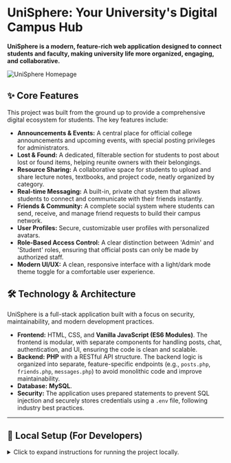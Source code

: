 # UniSphere: Your University's Digital Campus Hub

**UniSphere is a modern, feature-rich web application designed to connect students and faculty, making university life more organized, engaging, and collaborative.**

![UniSphere Homepage](Screenshot%202025-10-12%20093127.png)

## ✨ Core Features

This project was built from the ground up to provide a comprehensive digital ecosystem for students. The key features include:

* **Announcements & Events:** A central place for official college announcements and upcoming events, with special posting privileges for administrators.
* **Lost & Found:** A dedicated, filterable section for students to post about lost or found items, helping reunite owners with their belongings.
* **Resource Sharing:** A collaborative space for students to upload and share lecture notes, textbooks, and project code, neatly organized by category.
* **Real-time Messaging:** A built-in, private chat system that allows students to connect and communicate with their friends instantly.
* **Friends & Community:** A complete social system where students can send, receive, and manage friend requests to build their campus network.
* **User Profiles:** Secure, customizable user profiles with personalized avatars.
* **Role-Based Access Control:** A clear distinction between 'Admin' and 'Student' roles, ensuring that official posts can only be made by authorized staff.
* **Modern UI/UX:** A clean, responsive interface with a light/dark mode theme toggle for a comfortable user experience.

## 🛠️ Technology & Architecture

UniSphere is a full-stack application built with a focus on security, maintainability, and modern development practices.

* **Frontend:** HTML, CSS, and **Vanilla JavaScript (ES6 Modules)**. The frontend is modular, with separate components for handling posts, chat, authentication, and UI, ensuring the code is clean and scalable.
* **Backend:** **PHP** with a RESTful API structure. The backend logic is organized into separate, feature-specific endpoints (e.g., `posts.php`, `friends.php`, `messages.php`) to avoid monolithic code and improve maintainability.
* **Database:** **MySQL**.
* **Security:** The application uses prepared statements to prevent SQL injection and securely stores credentials using a `.env` file, following industry best practices.

---

## 🚀 Local Setup (For Developers)

<details>
  <summary>Click to expand instructions for running the project locally.</summary>

  ### 1. Prerequisites
  * A local web server environment (e.g., [XAMPP](https://www.apachefriends.org/index.html)).
  * MySQL database and PHP.

  ### 2. Clone the Repository
  Clone this project into the `htdocs` directory of your local server.
  ```bash
  git clone <your-repository-url> unisphere
  cd unisphere